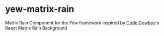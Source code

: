 # yew-matrix-rain

Matrix Rain Component for the Yew framework inspired by [Code Cowboy](https://github.com/C-o-d-e-C-o-w-b-o-y)'s React Matrix Rain Background
